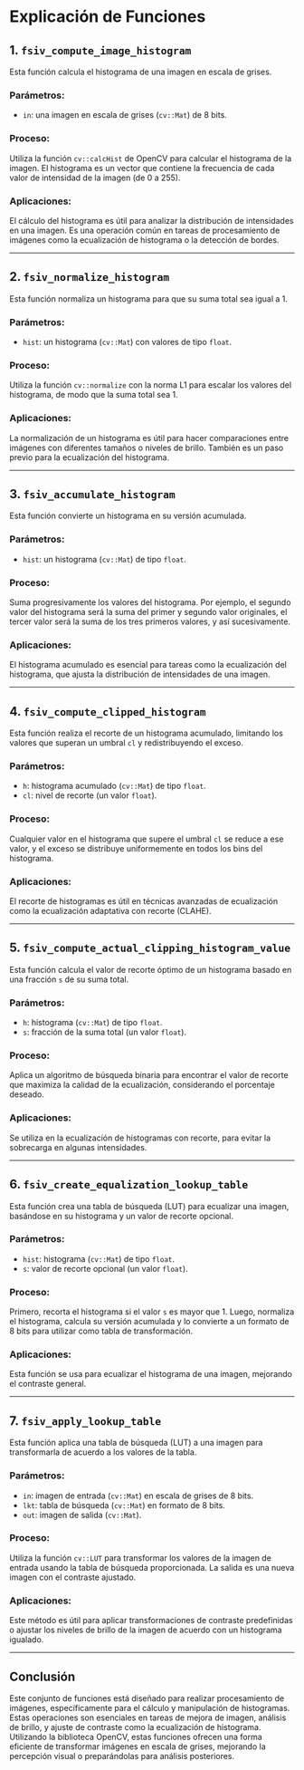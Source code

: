 # Explicación de Funciones

## 1. `fsiv_compute_image_histogram`
Esta función calcula el histograma de una imagen en escala de grises.

### Parámetros:
- `in`: una imagen en escala de grises (`cv::Mat`) de 8 bits.

### Proceso:
Utiliza la función `cv::calcHist` de OpenCV para calcular el histograma de la imagen. El histograma es un vector que contiene la frecuencia de cada valor de intensidad de la imagen (de 0 a 255).

### Aplicaciones:
El cálculo del histograma es útil para analizar la distribución de intensidades en una imagen. Es una operación común en tareas de procesamiento de imágenes como la ecualización de histograma o la detección de bordes.

---

## 2. `fsiv_normalize_histogram`
Esta función normaliza un histograma para que su suma total sea igual a 1.

### Parámetros:
- `hist`: un histograma (`cv::Mat`) con valores de tipo `float`.

### Proceso:
Utiliza la función `cv::normalize` con la norma L1 para escalar los valores del histograma, de modo que la suma total sea 1.

### Aplicaciones:
La normalización de un histograma es útil para hacer comparaciones entre imágenes con diferentes tamaños o niveles de brillo. También es un paso previo para la ecualización del histograma.

---

## 3. `fsiv_accumulate_histogram`
Esta función convierte un histograma en su versión acumulada.

### Parámetros:
- `hist`: un histograma (`cv::Mat`) de tipo `float`.

### Proceso:
Suma progresivamente los valores del histograma. Por ejemplo, el segundo valor del histograma será la suma del primer y segundo valor originales, el tercer valor será la suma de los tres primeros valores, y así sucesivamente.

### Aplicaciones:
El histograma acumulado es esencial para tareas como la ecualización del histograma, que ajusta la distribución de intensidades de una imagen.

---

## 4. `fsiv_compute_clipped_histogram`
Esta función realiza el recorte de un histograma acumulado, limitando los valores que superan un umbral `cl` y redistribuyendo el exceso.

### Parámetros:
- `h`: histograma acumulado (`cv::Mat`) de tipo `float`.
- `cl`: nivel de recorte (un valor `float`).

### Proceso:
Cualquier valor en el histograma que supere el umbral `cl` se reduce a ese valor, y el exceso se distribuye uniformemente en todos los bins del histograma.

### Aplicaciones:
El recorte de histogramas es útil en técnicas avanzadas de ecualización como la ecualización adaptativa con recorte (CLAHE).

---

## 5. `fsiv_compute_actual_clipping_histogram_value`
Esta función calcula el valor de recorte óptimo de un histograma basado en una fracción `s` de su suma total.

### Parámetros:
- `h`: histograma (`cv::Mat`) de tipo `float`.
- `s`: fracción de la suma total (un valor `float`).

### Proceso:
Aplica un algoritmo de búsqueda binaria para encontrar el valor de recorte que maximiza la calidad de la ecualización, considerando el porcentaje deseado.

### Aplicaciones:
Se utiliza en la ecualización de histogramas con recorte, para evitar la sobrecarga en algunas intensidades.

---

## 6. `fsiv_create_equalization_lookup_table`
Esta función crea una tabla de búsqueda (LUT) para ecualizar una imagen, basándose en su histograma y un valor de recorte opcional.

### Parámetros:
- `hist`: histograma (`cv::Mat`) de tipo `float`.
- `s`: valor de recorte opcional (un valor `float`).

### Proceso:
Primero, recorta el histograma si el valor `s` es mayor que 1. Luego, normaliza el histograma, calcula su versión acumulada y lo convierte a un formato de 8 bits para utilizar como tabla de transformación.

### Aplicaciones:
Esta función se usa para ecualizar el histograma de una imagen, mejorando el contraste general.

---

## 7. `fsiv_apply_lookup_table`
Esta función aplica una tabla de búsqueda (LUT) a una imagen para transformarla de acuerdo a los valores de la tabla.

### Parámetros:
- `in`: imagen de entrada (`cv::Mat`) en escala de grises de 8 bits.
- `lkt`: tabla de búsqueda (`cv::Mat`) en formato de 8 bits.
- `out`: imagen de salida (`cv::Mat`).

### Proceso:
Utiliza la función `cv::LUT` para transformar los valores de la imagen de entrada usando la tabla de búsqueda proporcionada. La salida es una nueva imagen con el contraste ajustado.

### Aplicaciones:
Este método es útil para aplicar transformaciones de contraste predefinidas o ajustar los niveles de brillo de la imagen de acuerdo con un histograma igualado.

---

## Conclusión
Este conjunto de funciones está diseñado para realizar procesamiento de imágenes, específicamente para el cálculo y manipulación de histogramas. Estas operaciones son esenciales en tareas de mejora de imagen, análisis de brillo, y ajuste de contraste como la ecualización de histograma. Utilizando la biblioteca OpenCV, estas funciones ofrecen una forma eficiente de transformar imágenes en escala de grises, mejorando la percepción visual o preparándolas para análisis posteriores.
